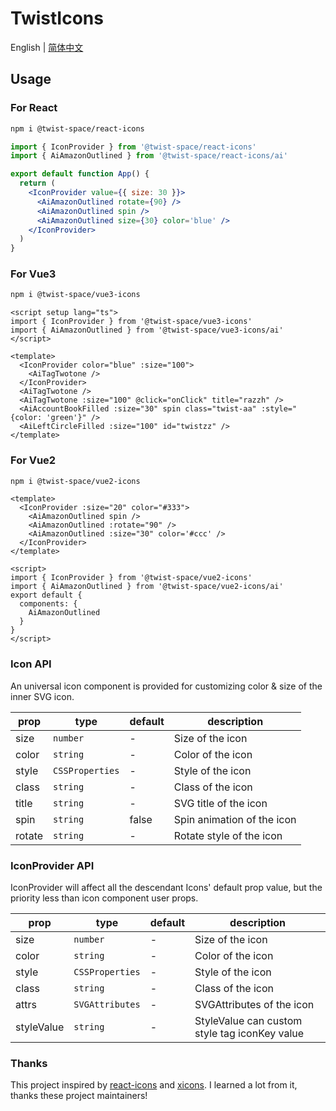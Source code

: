 # TwistIcons
English | [简体中文](README.zh.md)

## Usage

### For React

```bash
npm i @twist-space/react-icons
```


```jsx
import { IconProvider } from '@twist-space/react-icons'
import { AiAmazonOutlined } from '@twist-space/react-icons/ai'

export default function App() {
  return (
    <IconProvider value={{ size: 30 }}>
      <AiAmazonOutlined rotate={90} />
      <AiAmazonOutlined spin />
      <AiAmazonOutlined size={30} color='blue' />
    </IconProvider>
  )
}
```

### For Vue3

```bash
npm i @twist-space/vue3-icons
```


```vue
<script setup lang="ts">
import { IconProvider } from '@twist-space/vue3-icons'
import { AiAmazonOutlined } from '@twist-space/vue3-icons/ai'
</script>

<template>
  <IconProvider color="blue" :size="100">
    <AiTagTwotone />
  </IconProvider>
  <AiTagTwotone />
  <AiTagTwotone :size="100" @click="onClick" title="razzh" />
  <AiAccountBookFilled :size="30" spin class="twist-aa" :style="{color: 'green'}" />
  <AiLeftCircleFilled :size="100" id="twistzz" />
</template>
```

### For Vue2

```bash
npm i @twist-space/vue2-icons
```

```vue
<template>
  <IconProvider :size="20" color="#333">
    <AiAmazonOutlined spin />
    <AiAmazonOutlined :rotate="90" />
    <AiAmazonOutlined :size="30" color='#ccc' />
  </IconProvider>
</template>

<script>
import { IconProvider } from '@twist-space/vue2-icons'
import { AiAmazonOutlined } from '@twist-space/vue2-icons/ai'
export default {
  components: {
    AiAmazonOutlined
  }
}
</script>
```

### Icon API

An universal icon component is provided for customizing color & size of the inner SVG icon.

| prop  | type               | default | description            |
| ----- | ------------------ | ------- | ---------------------- |
| size  | `number`           | -       | Size of the icon       |
| color | `string`           | -       | Color of the icon      |
| style | `CSSProperties`    | -       | Style of the icon      |
| class | `string`           | -       | Class of the icon      |
| title | `string`           | -       | SVG title of the icon  |
| spin  | `string`           | false   | Spin animation of the icon |
| rotate| `string`           | -       | Rotate style of the icon |

### IconProvider API

IconProvider will affect all the descendant Icons' default prop value, but the priority less than icon component user props.

| prop  | type               | default | description            |
| ----- | ------------------ | ------- | ---------------------- |
| size  | `number`           | -       | Size of the icon       |
| color | `string`           | -       | Color of the icon      |
| style | `CSSProperties`    | -       | Style of the icon      |
| class | `string`           | -       | Class of the icon      |
| attrs | `SVGAttributes`    | -       | SVGAttributes of the icon |
| styleValue | `string`      | -       | StyleValue can custom style tag iconKey value |

### Thanks

This project inspired by [react-icons](https://github.com/react-icons/react-icons) and [xicons](https://github.com/07akioni/xicons). I learned a lot from it, thanks these project maintainers!
